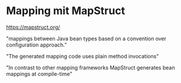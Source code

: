 # Mapping mit MapStruct #


https://mapstruct.org/

"mappings between Java bean types based on a convention over configuration approach."

"The generated mapping code uses plain method invocations"

"In contrast to other mapping frameworks MapStruct generates bean mappings at compile-time"

